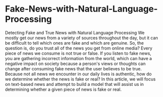# Fake-News-with-Natural-Language-Processing
Detecting Fake and True News with Natural Language Processing
We mostly get our news from a variety of sources throughout the day, but it can be difficult to tell which ones are fake and which are genuine. So, the question is, do you trust all of the news you get from online media? Every piece of news we consume is not true or false. If you listen to fake news, you are gathering incorrect information from the world, which can have a negative impact on society because a person's views or thoughts can change after consuming fake news that the user believes to be true. Because not all news we encounter in our daily lives is authentic, how do we determine whether the news is fake or real? In this article, we will focus on text-based news and attempt to build a model that will assist us in determining whether a given piece of news is fake or real.
